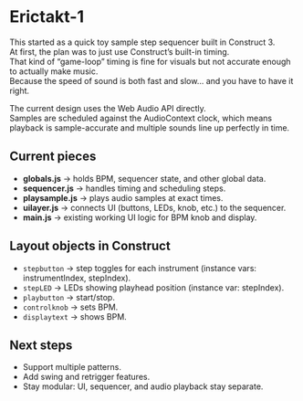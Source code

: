 # Erictakt-1

This started as a quick toy sample step sequencer built in Construct 3.  
At first, the plan was to just use Construct’s built-in timing.  
That kind of “game-loop” timing is fine for visuals but not accurate enough to actually make music.  
Because the speed of sound is both fast and slow... and you have to have it right.

The current design uses the Web Audio API directly.  
Samples are scheduled against the AudioContext clock, which means playback is sample-accurate and multiple sounds line up perfectly in time.  

## Current pieces
- **globals.js** → holds BPM, sequencer state, and other global data.  
- **sequencer.js** → handles timing and scheduling steps.  
- **playsample.js** → plays audio samples at exact times.  
- **uilayer.js** → connects UI (buttons, LEDs, knob, etc.) to the sequencer.  
- **main.js** → existing working UI logic for BPM knob and display.  

## Layout objects in Construct
- `stepbutton` → step toggles for each instrument (instance vars: instrumentIndex, stepIndex).  
- `stepLED` → LEDs showing playhead position (instance var: stepIndex).  
- `playbutton` → start/stop.  
- `controlknob` → sets BPM.  
- `displaytext` → shows BPM.  

## Next steps
- Support multiple patterns.  
- Add swing and retrigger features.  
- Stay modular: UI, sequencer, and audio playback stay separate.
